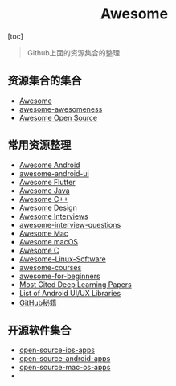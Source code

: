 <h1 align="center">Awesome</h1>

[toc]

>Github上面的资源集合的整理

## 资源集合的集合

* [Awesome](https://github.com/sindresorhus/awesome)
* [awesome-awesomeness](https://github.com/bayandin/awesome-awesomeness)
* [Awesome Open Source](https://awesomeopensource.com/)



## 常用资源整理

* [Awesome Android](https://github.com/JStumpp/awesome-android)
* [awesome-android-ui](https://github.com/wasabeef/awesome-android-ui)
* [Awesome Flutter](https://github.com/Solido/awesome-flutter)
* [Awesome Java](https://github.com/akullpp/awesome-java)
* [Awesome C++](https://github.com/fffaraz/awesome-cpp)
* [Awesome Design](https://github.com/gztchan/awesome-design)
* [Awesome Interviews](https://github.com/MaximAbramchuck/awesome-interview-questions)
* [awesome-interview-questions](https://github.com/MaximAbramchuck/awesome-interview-questions)
* [Awesome Mac](https://github.com/jaywcjlove/awesome-mac)
* [Awesome macOS](https://github.com/iCHAIT/awesome-macOS)
* [Awesome C](https://github.com/aleksandar-todorovic/awesome-c)
* [Awesome-Linux-Software](https://github.com/luong-komorebi/Awesome-Linux-Software)
* [awesome-courses](https://github.com/prakhar1989/awesome-courses)
* [awesome-for-beginners](https://github.com/MunGell/awesome-for-beginners)
* [Most Cited Deep Learning Papers](https://github.com/terryum/awesome-deep-learning-papers)
* [List of Android UI/UX Libraries](https://github.com/wasabeef/awesome-android-ui)
* [GitHub秘籍](/AwesomeGitHub.md)

## 开源软件集合

* [open-source-ios-apps](https://github.com/dkhamsing/open-source-ios-apps)
* [open-source-android-apps](https://github.com/pcqpcq/open-source-android-apps)
* [open-source-mac-os-apps](https://github.com/serhii-londar/open-source-mac-os-apps)
* 

